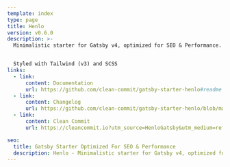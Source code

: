 ```yaml
---
template: index
type: page
title: Henlo
version: v0.6.0
description: >-
  Minimalistic starter for Gatsby v4, optimized for SEO & Performance. 


  Styled with Tailwind (v3) and SCSS
links:
  - link:
      content: Documentation
      url: https://github.com/clean-commit/gatsby-starter-henlo#readme
  - link:
      content: Changelog
      url: https://github.com/clean-commit/gatsby-starter-henlo/blob/master/CHANGELOG.md
  - link:
      content: Clean Commit
      url: https://cleancommit.io?utm_source=HenloGatsby&utm_medium=referral

seo:
  title: Gatsby Starter Optimized For SEO & Performance
  description: Henlo - Minimalistic starter for Gatsby v4, optimized for SEO & Performance. Styled with Tailwind & SCSS. Created by Clean Commit.
---
```

